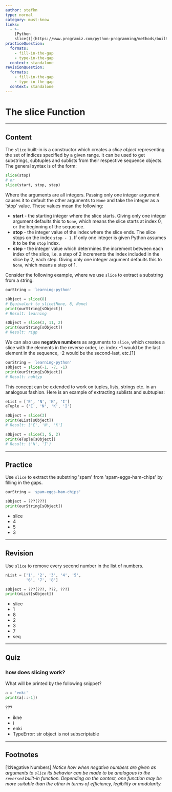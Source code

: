 ```yaml
---
author: stefkn
type: normal
category: must-know
links:
  - >-
    [Python
    slice()](https://www.programiz.com/python-programming/methods/built-in/slice){website}
practiceQuestion:
  formats:
    - fill-in-the-gap
    - type-in-the-gap
  context: standalone
revisionQuestion:
  formats:
    - fill-in-the-gap
    - type-in-the-gap
  context: standalone
---
```


# The slice Function


---

## Content

The `slice` built-in is a constructor which creates a *slice object* representing the set of indices specified by a given range. It can be used to get substrings, subtuples and sublists from their respective sequence objects. The general syntax is of the form:

```python
slice(stop)
# or
slice(start, stop, step)
```

Where the arguments are all integers. Passing only one integer argument causes it to default the other arguments to `None` and take the integer as a 'stop' value. These values mean the following:

- **start** - the starting integer where the slice starts. Giving only one integer argument defaults this to `None`, which means the slice starts at index 0, or the beginning of the sequence.
- **stop** - the integer value of the index where the slice ends. The slice stops on the index `stop - 1`. If only one integer is given Python assumes it to be the `stop` index.
- **step** - the integer value which determines the increment between each index of the slice, i.e. a step of 2 increments the index included in the slice by 2, each step. Giving only one integer argument defaults this to `None`, which means a step of 1.

Consider the following example, where we use `slice` to extract a substring from a string.

```python
ourString = 'learning-python'

sObject = slice(8)
# Equivalent to slice(None, 8, None)
print(ourString[sObject])
# Result: learning

sObject = slice(3, 11, 2)
print(ourString[sObject])
# Result: rigp
```

We can also use **negative numbers** as arguments to `slice`, which creates a slice with the elements in the reverse order, i.e. index -1 would be the last element in the sequence, -2 would be the second-last, etc.[1]

```python
ourString = 'learning-python'
sObject = slice(-1, -7, -1)
print(ourString[sObject])
# Result: nohtyp
```

This concept can be extended to work on tuples, lists, strings etc. in an analogous fashion. Here is an example of extracting sublists and subtuples:

```python
eList = ['E', 'N', 'K', 'I']
eTuple = ('E', 'N', 'K', 'I')

sObject = slice(3)
print(eList[sObject])
# Result: ['E', 'N', 'K']

sObject = slice(1, 5, 2)
print(eTuple[sObject])
# Result: ('N', 'I')
```


---

## Practice

Use `slice` to extract the substring 'spam' from 'spam-eggs-ham-chips' by filling in the gaps.

```python
ourString = 'spam-eggs-ham-chips'

sObject = ???(???)
print(ourString[sObject])
```

- slice
- 4
- 5
- 3


---

## Revision

Use `slice` to remove every second number in the list of numbers.

```python
nList = ['1', '2', '3', '4', '5',
         '6', '7', '8']

sObject = ???(???, ???, ???)
print(nList[sObject])
```

- slice
- 1
- 8
- 2
- 3
- 7
- seq


---

## Quiz

### how does slicing work?


What will be printed by the following snippet?

```python
a = 'enki'
print(a[::-1])
```

 ???

- ikne
- i
- enki
- TypeError: str object is not subscriptable


---

## Footnotes

[1:Negative Numbers]
*Notice how when negative numbers are given as arguments to `slice` its behavior can be made to be analogous to the `reversed` built-in function. Depending on the context, one function may be more suitable than the other in terms of efficiency, legibility or modularity.*
 
